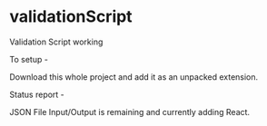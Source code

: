 # validationScript
Validation Script working

To setup - 

Download this whole project and add it as an unpacked extension.

Status report -

JSON File Input/Output is remaining and currently adding React.
